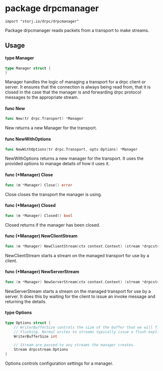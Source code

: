 # package drpcmanager

`import "storj.io/drpc/drpcmanager"`

Package drpcmanager reads packets from a transport to make streams.

## Usage

#### type Manager

```go
type Manager struct {
}
```

Manager handles the logic of managing a transport for a drpc client or server.
It ensures that the connection is always being read from, that it is closed in
the case that the manager is and forwarding drpc protocol messages to the
appropriate stream.

#### func  New

```go
func New(tr drpc.Transport) *Manager
```
New returns a new Manager for the transport.

#### func  NewWithOptions

```go
func NewWithOptions(tr drpc.Transport, opts Options) *Manager
```
NewWithOptions returns a new manager for the transport. It uses the provided
options to manage details of how it uses it.

#### func (*Manager) Close

```go
func (m *Manager) Close() error
```
Close closes the transport the manager is using.

#### func (*Manager) Closed

```go
func (m *Manager) Closed() bool
```
Closed returns if the manager has been closed.

#### func (*Manager) NewClientStream

```go
func (m *Manager) NewClientStream(ctx context.Context) (stream *drpcstream.Stream, err error)
```
NewClientStream starts a stream on the managed transport for use by a client.

#### func (*Manager) NewServerStream

```go
func (m *Manager) NewServerStream(ctx context.Context) (stream *drpcstream.Stream, rpc string, err error)
```
NewServerStream starts a stream on the managed transport for use by a server. It
does this by waiting for the client to issue an invoke message and returning the
details.

#### type Options

```go
type Options struct {
	// WriterBufferSize controls the size of the buffer that we will fill before
	// flushing. Normal writes to streams typically issue a flush explicitly.
	WriterBufferSize int

	// Stream are passed to any streams the manager creates.
	Stream drpcstream.Options
}
```

Options controls configuration settings for a manager.
